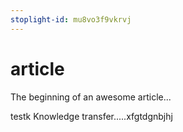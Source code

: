 ```yaml
---
stoplight-id: mu8vo3f9vkrvj
---
```


# article

The beginning of an awesome article...

testk
Knowledge transfer.....xfgtdgnbjhj